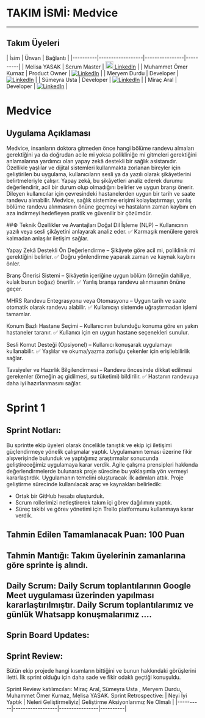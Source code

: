 # TAKIM İSMİ: Medvice
-------------------
##  Takım Üyeleri

| İsim            | Ünvan          | Bağlantı  |
|----------|------------------|----------------|----------|
| Melisa YASAK | Scrum Master | [<img src="https://cdn-icons-png.flaticon.com/512/174/174857.png" width="20"/> LinkedIn](https://www.linkedin.com/in/melisayasak/) |
| Muhammet Ömer Kurnaz | Product Owner | [![LinkedIn](https://cdn-icons-png.flaticon.com/512/174/174857.png)](https://www.linkedin.com/in/momerkurnaz/) |
| Meryem Durdu | Developer | [![LinkedIn](https://cdn-icons-png.flaticon.com/512/174/174857.png)](https://www.linkedin.com/in/meryem-durdu-4b39a7200/) |
| Sümeyra Usta | Developer | [![LinkedIn](https://cdn-icons-png.flaticon.com/512/174/174857.png)](https://www.linkedin.com/in/s%C3%BCmeyrausta/) |
| Miraç	Aral | Developer | [![LinkedIn](https://cdn-icons-png.flaticon.com/512/174/174857.png)](https://www.linkedin.com/in/ismaildonmez) |

# Medvice

## Uygulama Açıklaması
Medvice, insanların doktora gitmeden önce hangi bölüme randevu almaları gerektiğini ya da doğrudan acile mi yoksa polikliniğe mi gitmeleri gerektiğini anlamalarına yardımcı olan yapay zekâ destekli bir sağlık asistanıdır. Özellikle yaşlılar ve dijital sistemleri kullanmakta zorlanan bireyler için geliştirilen bu uygulama, kullanıcıların sesli ya da yazılı olarak şikâyetlerini belirtmeleriyle çalışır. Yapay zekâ, bu şikâyetleri analiz ederek durumu değerlendirir, acil bir durum olup olmadığını belirler ve uygun branşı önerir. Dileyen kullanıcılar için çevresindeki hastanelerden uygun bir tarih ve saate randevu alınabilir. Medvice, sağlık sistemine erişimi kolaylaştırmayı, yanlış bölüme randevu alınmasının önüne geçmeyi ve hastaların zaman kaybını en aza indirmeyi hedefleyen pratik ve güvenilir bir çözümdür.

##⚙️ Teknik Özellikler ve Avantajları
Doğal Dil İşleme (NLP)
– Kullanıcının yazılı veya sesli şikâyetini anlayarak analiz eder.
✅ Karmaşık menülere gerek kalmadan anlaşılır iletişim sağlar.

Yapay Zekâ Destekli Ön Değerlendirme
– Şikâyete göre acil mi, poliklinik mi gerektiğini belirler.
✅ Doğru yönlendirme yaparak zaman ve kaynak kaybını önler.

Branş Önerisi Sistemi
– Şikâyetin içeriğine uygun bölüm (örneğin dahiliye, kulak burun boğaz) önerilir.
✅ Yanlış branşa randevu alınmasının önüne geçer.

MHRS Randevu Entegrasyonu veya Otomasyonu
– Uygun tarih ve saate otomatik olarak randevu alabilir.
✅ Kullanıcıyı sistemde uğraştırmadan işlemi tamamlar.

Konum Bazlı Hastane Seçimi
– Kullanıcının bulunduğu konuma göre en yakın hastaneler taranır.
✅ Kullanıcı için en uygun hastane seçenekleri sunulur.

Sesli Komut Desteği (Opsiyonel)
– Kullanıcı konuşarak uygulamayı kullanabilir.
✅ Yaşlılar ve okuma/yazma zorluğu çekenler için erişilebilirlik sağlar.

Tavsiyeler ve Hazırlık Bilgilendirmesi
– Randevu öncesinde dikkat edilmesi gerekenler (örneğin aç gidilmesi, su tüketimi) bildirilir.
✅ Hastanın randevuya daha iyi hazırlanmasını sağlar.

# Sprint 1
## Sprint Notları: 
Bu sprintte ekip üyeleri olarak öncelikle tanıştık ve ekip içi iletişimi güçlendirmeye yönelik çalışmalar yaptık. Uygulamanın teması üzerine fikir alışverişinde bulunduk ve yaptığımız araştırmalar sonucunda geliştireceğimiz uygulamaya karar verdik.
Agile çalışma prensipleri hakkında değerlendirmelerde bulunarak proje sürecine bu yaklaşımla yön vermeyi kararlaştırdık. Uygulamanın temelini oluşturacak ilk adımları attık.
Proje geliştirme sürecinde kullanılacak araç ve kaynakları belirledik:
* Ortak bir GitHub hesabı oluşturduk.
* Scrum rollerimizi netleştirerek takım içi görev dağılımını yaptık.
* Süreç takibi ve görev yönetimi için Trello platformunu kullanmaya karar verdik.

## Tahmin Edilen Tamamlanacak Puan: 100 Puan

## Tahmin Mantığı: Takım üyelerinin zamanlarına göre sprinte iş alındı. 
## Daily Scrum: Daily Scrum toplantılarının Google Meet uygulaması üzerinden yapılması kararlaştırılmıştır. Daily Scrum toplantılarımız ve günlük Whatsapp konuşmalarımız ....
## Sprin Board Updates:

## Sprint Review:
Bütün ekip projede hangi kısımların bittiğini ve bunun hakkındaki görüşlerini iletti. İlk sprint olduğu için daha sade ve fikir odaklı geçtiği konuşuldu.

Sprint Review katılımcıları: Miraç	Aral, Sümeyra Usta ,  Meryem Durdu, Muhammet Ömer Kurnaz, Melisa YASAK.
Sprint Retrospective:
| Neyi İyi Yaptık | Neleri Geliştirmeliyiz| Geliştirme Aksiyonlarımız Ne Olmalı  |
|----------|------------------|----------------|----------|
